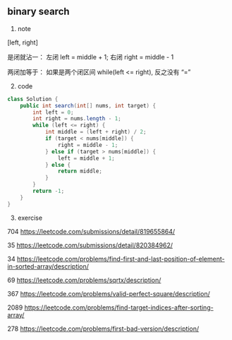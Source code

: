 ## binary search
1. note

[left, right]

是闭就沾一： 左闭 left = middle + 1; 右闭 right = middle - 1

两闭加等于： 如果是两个闭区间 while(left <= right), 反之没有 “=”

2. code
```java
class Solution {
    public int search(int[] nums, int target) {
        int left = 0;
        int right = nums.length - 1;
        while (left <= right) {
            int middle = (left + right) / 2;
            if (target < nums[middle]) {
                right = middle - 1;
            } else if (target > nums[middle]) {
                left = middle + 1;
            } else {
                return middle;
            }
        }
        return -1;
    }
}
```


3. exercise

704 https://leetcode.com/submissions/detail/819655864/

35 https://leetcode.com/submissions/detail/820384962/ 

34 https://leetcode.com/problems/find-first-and-last-position-of-element-in-sorted-array/description/

69 https://leetcode.com/problems/sqrtx/description/

367 https://leetcode.com/problems/valid-perfect-square/description/

2089 https://leetcode.com/problems/find-target-indices-after-sorting-array/

278 https://leetcode.com/problems/first-bad-version/description/
